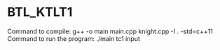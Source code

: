 # BTL_KTLT1
Command to compile:
g++ -o main main.cpp knight.cpp -I . -std=c++11
Command to run the program:
./main tc1 input
